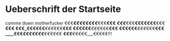 # Ueberschrift der Startseite
comme down motherfucker
€€€_____€€€__€€€€€___€€€__€€€
_€€€___€€€__€€€€€€€__€€€__€€€
__€€€_€€€__€€€___€€€_€€€__€€€
____€€€____€€€___€€€_€€€__€€€
____€€€____€€€___€€€_€€€__€€€
____€€€_____€€€€€€€__€€€__€€€
____€€€______€€€€€____€€€€€!!!
